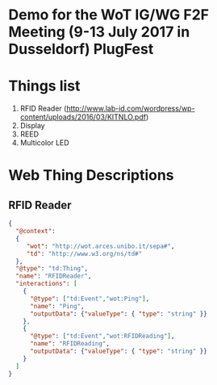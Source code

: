 # Demo for the WoT IG/WG F2F Meeting (9-13 July 2017 in Dusseldorf) PlugFest

# Things list
1. RFID Reader (http://www.lab-id.com/wordpress/wp-content/uploads/2016/03/KITNLO.pdf)
2. Display
3. REED
4. Multicolor LED

# Web Thing Descriptions

## RFID Reader
```json
{
  "@context":
  {
     "wot": "http://wot.arces.unibo.it/sepa#",
     "td": "http://www.w3.org/ns/td#"
  },
  "@type": "td:Thing",
  "name": "RFIDReader",
  "interactions": [
    {
      "@type": ["td:Event","wot:Ping"],
      "name": "Ping",
      "outputData": {"valueType": { "type": "string" }}
    },
    {
      "@type": ["td:Event","wot:RFIDReading"],
      "name": "RFIDReading",
      "outputData": {"valueType": { "type": "string" }}
    }
  ]
}
```
